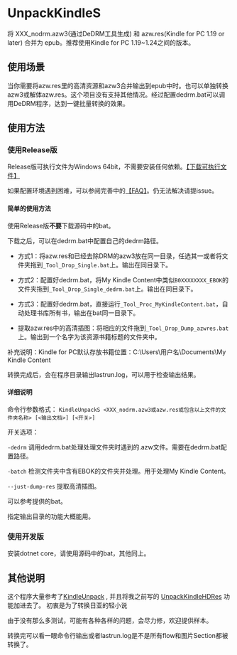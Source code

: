 # UnpackKindleS
将 XXX_nodrm.azw3(通过DeDRM工具生成) 和 azw.res(Kindle for PC 1.19 or later) 合并为 epub。推荐使用Kindle for PC 1.19~1.24之间的版本。

## 使用场景
当你需要将azw.res里的高清资源和azw3合并输出到epub中时。也可以单独转换azw3或解体azw.res。这个项目没有支持其他情况。经过配置dedrm.bat可以调用DeDRM程序，达到一键批量转换的效果。

## 使用方法

### 使用Release版

Release版可执行文件为Windows 64bit，不需要安装任何依赖。[【下载可执行文件】](https://github.com/Aeroblast/UnpackKindleS/releases)

如果配置环境遇到困难，可以参阅完善中的[【FAQ】](https://github.com/Aeroblast/UnpackKindleS/blob/master/FAQ.md)。仍无法解决请提issue。

#### 简单的使用方法

使用Release版**不要**下载源码中的bat。

下载之后，可以在dedrm.bat中配置自己的dedrm路径。

+ 方式1：将azw.res和已经去除DRM的azw3放在同一目录，任选其一或者将文件夹拖到```_Tool_Drop_Single.bat```上。输出在同目录下。

+ 方式2：配置好dedrm.bat，将My Kindle Content中类似```B0XXXXXXXX_EBOK```的文件夹拖到```_Tool_Drop_Single_dedrm.bat```上。输出在同目录下。

+ 方式3：配置好dedrm.bat，直接运行```_Tool_Proc_MyKindleContent.bat```，自动处理书库所有书，输出在bat同一目录下。

+ 提取azw.res中的高清插图：将相应的文件拖到```_Tool_Drop_Dump_azwres.bat```上。输出到一个名字为该资源书籍标题的文件夹中。

补充说明：Kindle for PC默认存放书籍位置：C:\Users\用户名\Documents\My Kindle Content

转换完成后，会在程序目录输出lastrun.log，可以用于检查输出结果。

#### 详细说明
命令行参数格式：
 `` KindleUnpackS <XXX_nodrm.azw3或azw.res或包含以上文件的文件夹名称> [<输出文档>] [<开关>] ``

开关选项：

`` -dedrm `` 调用dedrm.bat处理处理文件夹时遇到的.azw文件。需要在dedrm.bat配置路径。

`` -batch `` 检测文件夹中含有EBOK的文件夹并处理。用于处理My Kindle Content。

`` --just-dump-res `` 提取高清插图。

可以参考提供的bat。

指定输出目录的功能大概能用。

### 使用开发版

安装dotnet core，请使用源码中的bat，其他同上。


## 其他说明

这个程序大量参考了[KindleUnpack](https://github.com/kevinhendricks/KindleUnpack) ,
并且将我之前写的 [UnpackKindleHDRes](https://github.com/Aeroblast/UnpackKindleHDRes) 功能加进去了。
初衷是为了转换日亚的轻小说

由于没有那么多测试，可能有各种各样的问题，会尽力修，欢迎提供样本。

转换完可以看一眼命令行输出或者lastrun.log是不是所有flow和图片Section都被转换了。

